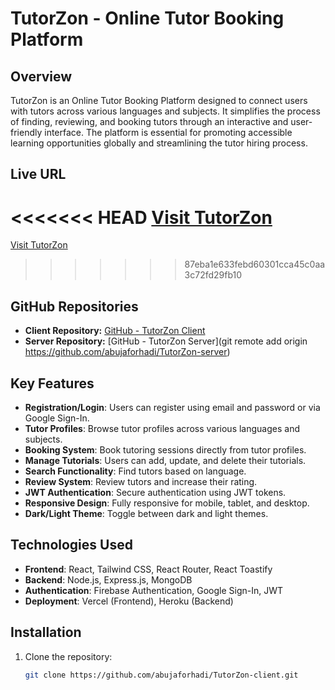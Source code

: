 # TutorZon - Online Tutor Booking Platform

## Overview
TutorZon is an Online Tutor Booking Platform designed to connect users with tutors across various languages and subjects. It simplifies the process of finding, reviewing, and booking tutors through an interactive and user-friendly interface. The platform is essential for promoting accessible learning opportunities globally and streamlining the tutor hiring process.


## Live URL
<<<<<<< HEAD
[Visit TutorZon](https://assigment11-7f8f3.web.app/) 
=======
[Visit TutorZon](https://assigment11-7f8f3.web.app/)
>>>>>>> 87eba1e633febd60301cca45c0aa3c72fd29fb10

## GitHub Repositories
- **Client Repository:** [GitHub - TutorZon Client](https://github.com/abujaforhadi/TutorZon-client)
- **Server Repository:** [GitHub - TutorZon Server](git remote add origin https://github.com/abujaforhadi/TutorZon-server)

## Key Features
- **Registration/Login**: Users can register using email and password or via Google Sign-In.
- **Tutor Profiles**: Browse tutor profiles across various languages and subjects.
- **Booking System**: Book tutoring sessions directly from tutor profiles.
- **Manage Tutorials**: Users can add, update, and delete their tutorials.
- **Search Functionality**: Find tutors based on language.
- **Review System**: Review tutors and increase their rating.
- **JWT Authentication**: Secure authentication using JWT tokens.
- **Responsive Design**: Fully responsive for mobile, tablet, and desktop.
- **Dark/Light Theme**: Toggle between dark and light themes.

## Technologies Used
- **Frontend**: React, Tailwind CSS, React Router, React Toastify
- **Backend**: Node.js, Express.js, MongoDB
- **Authentication**: Firebase Authentication, Google Sign-In, JWT
- **Deployment**: Vercel (Frontend), Heroku (Backend)

## Installation

1. Clone the repository:

   ```bash
   git clone https://github.com/abujaforhadi/TutorZon-client.git
